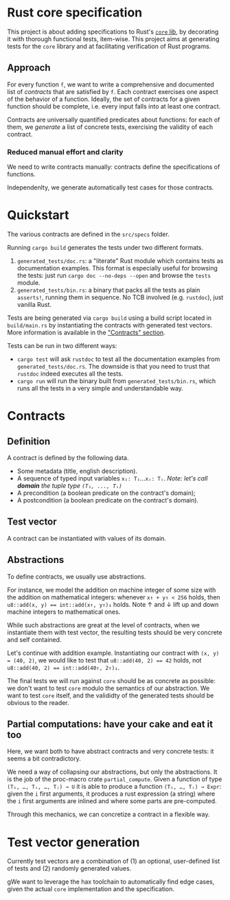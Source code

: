 # Rust core specification
This project is about adding specifications to Rust's [`core`
lib](https://doc.rust-lang.org/nightly/core/index.html), by decorating
it with thorough functional tests, item-wise. This project aims at
generating tests for the `core` library and at facilitating
verification of Rust programs.

## Approach
For every function `f`, we want to write a comprehensive and
documented list of _contracts_ that are satisfied by `f`. Each
contract exercises one aspect of the behavior of a function. Ideally,
the set of contracts for a given function should be complete,
i.e. every input falls into at least one contract.

Contracts are universally quantified predicates about functions: for
each of them, we _generate_ a list of concrete tests, exercising the
validity of each contract.

### Reduced manual effort and clarity
We need to write contracts manually: contracts define the
specifications of functions.

Independenlty, we generate automatically test cases for those contracts.

# Quickstart
The various contracts are defined in the `src/specs` folder.

Running `cargo build` generates the tests under two different formats.
 1. `generated_tests/doc.rs`: a "literate" Rust module which contains
    tests as documentation examples. This format is especially useful
    for browsing the tests: just run `cargo doc --no-deps --open` and
    browse the `tests` module.
 2. `generated_tests/bin.rs`: a binary that packs all the tests as
    plain `asserts!`, running them in sequence. No TCB involved
    (e.g. `rustdoc`), just vanilla Rust.

Tests are being generated via `cargo build` using a build script
located in `build/main.rs` by instantiating the contracts with
generated test vectors. More information is available in the
["Contracts" section](#contracts).

Tests can be run in two different ways:
 - `cargo test` will ask `rustdoc` to test all the documentation
examples from `generated_tests/doc.rs`. The downside is that you need
to trust that `rustdoc` indeed executes all the tests.
 - `cargo run` will run the binary built from
   `generated_tests/bin.rs`, which runs all the tests in a very simple
   and understandable way.

# Contracts
## Definition
A contract is defined by the following data.
 - Some metadata (title, english description).
 - A sequence of typed input variables `x₁: T₁`...`xᵢ: Tᵢ`.
   _Note: let's call **domain** the tuple type `(T₁, ..., Tᵢ)`_
 - A precondition (a boolean predicate on the contract's domain);
 - A postcondition (a boolean predicate on the contract's domain).
 
## Test vector
A contract can be instantiated with values of its domain.

## Abstractions
To define contracts, we usually use abstractions.

For instance, we model the addition on machine integer of some size
with the addition on mathematical integers: whenever `x↑ + y↑ < 256`
holds, then `u8::add(x, y) == int::add(x↑, y↑)↓` holds. Note ↑ and ↓
lift up and down machine integers to mathematical ones.

While such abstractions are great at the level of contracts, when we
instantiate them with test vector, the resulting tests should be very
concrete and self contained.

Let's continue with addition example. Instantiating our contract with
`(x, y) = (40, 2)`, we would like to test that `u8::add(40, 2) == 42`
holds, not `u8::add(40, 2) == int::add(40↑, 2↑)↓`.

The final tests we will run against `core` should be as concrete as
possible: we don't want to test `core` modulo the semantics of our
abstraction. We want to test `core` itself, and the valididty of the
generated tests should be obvious to the reader.

## Partial computations: have your cake and eat it too
Here, we want both to have abstract contracts and very concrete tests:
it seems a bit contradictory.

We need a way of collapsing our abstractions, but only the
abstractions. It is the job of the proc-macro crate
`partial_compute`. Given a function of type `(T₁, …, Tᵢ, …, Tⱼ) → U`
it is able to produce a function `(T₁, …, Tᵢ) → Expr`: given the `i`
first arguments, it produces a rust expression (a string) where the
`i` first arguments are inlined and where some parts are pre-computed.

Through this mechanics, we can concretize a contract in a flexible
way.

# Test vector generation
Currently test vectors are a combination of (1) an optional,
user-defined list of tests and (2) randomly generated values.

gWe want to leverage the hax toolchain to automatically find edge
cases, given the actual `core` implementation and the specification.
